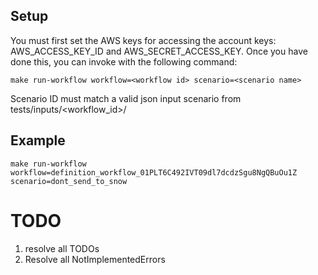 ## Setup

You must first set the AWS keys for accessing the account keys: AWS_ACCESS_KEY_ID and AWS_SECRET_ACCESS_KEY. Once you have done this, you can invoke with the following command:

`make run-workflow workflow=<workflow id> scenario=<scenario name>`

Scenario ID must match a valid json input scenario from tests/inputs/<workflow_id>/

## Example

`make run-workflow workflow=definition_workflow_01PLT6C492IVT09dl7dcdzSgu8NgQBuOu1Z scenario=dont_send_to_snow`

# TODO

1) resolve all TODOs
2) Resolve all NotImplementedErrors